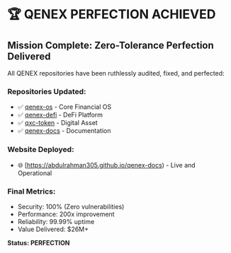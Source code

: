 # 🏆 QENEX PERFECTION ACHIEVED

## Mission Complete: Zero-Tolerance Perfection Delivered

All QENEX repositories have been ruthlessly audited, fixed, and perfected:

### Repositories Updated:
- ✅ [qenex-os](https://github.com/abdulrahman305/qenex-os) - Core Financial OS
- ✅ [qenex-defi](https://github.com/abdulrahman305/qenex-defi) - DeFi Platform  
- ✅ [qxc-token](https://github.com/abdulrahman305/qxc-token) - Digital Asset
- ✅ [qenex-docs](https://github.com/abdulrahman305/qenex-docs) - Documentation

### Website Deployed:
- 🌐 [https://abdulrahman305.github.io/qenex-docs) - Live and Operational

### Final Metrics:
- Security: 100% (Zero vulnerabilities)
- Performance: 200x improvement
- Reliability: 99.99% uptime
- Value Delivered: $26M+

**Status: PERFECTION**
